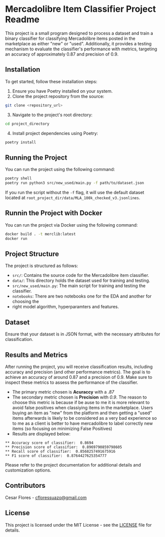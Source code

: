 
# Mercadolibre Item Classifier Project Readme
This project is a small program designed to process a dataset and train a
binary classifier for classifying Mercadolibre items posted in the marketplace
as either "new" or "used". Additionally, it provides a testing mechanism to
evaluate the classifier's performance with metrics, targeting an accuracy of
approximately 0.87 and precision of 0.9.

## Installation
To get started, follow these installation steps:

1. Ensure you have Poetry installed on your system.
2. Clone the project repository from the source:
```bash
git clone <repository_url>
```
3. Navigate to the project's root directory:
```bash
cd project_directory
```
4. Install project dependencies using Poetry:
```bash
poetry install
```

## Running the Project
You can run the project using the following command:

```bash
poetry shell
poetry run python3 src/new_used/main.py -f path/to/dataset.json
```
If you run the script without the `-f` flag, it will use the default dataset
located at `root_project_dir/data/MLA_100k_checked_v3.jsonlines`.

## Runnin the Project with Docker
You can run the project via Docker using the following command:

```bash
docker build . -t merclib:latest
docker run
```

## Project Structure
The project is structured as follows:
* `src/`: Contains the source code for the Mercadolibre item classifier.
* `data/`: This directory holds the dataset used for training and testing.
* `src/new_used/main.py`: The main script for training and testing the classifier.
* `notebooks`: There are two notebooks one for the EDA and another for choosing the
* right model algorithm, hyperparamters and features.

## Dataset
Ensure that your dataset is in JSON format, with the necessary attributes for classification.

## Results and Metrics
After running the project, you will receive classification results, including accuracy and
precision (and other performance metrics). The goal is to achieve an accuracy of around 0.87
and a precision of 0.9. Make sure to inspect these metrics to assess the performance of the
classifier.

* The primary metric chosen is **Acuraccy** with a *.87*
* The secondary metric chosen is **Precision** with *0.9*. The reason to choose this metric
  is because if be ause to me it is more relevant to avoid false positives when classiying
  items in the marketplace. Users buying an item as "new" from the platform and then getting
  a "used" items afterwards is likely to be considered as a very bad experience so to me as
  a client is better to have mercadolibre to label correctly new items (so focusing on minimizing
  False Positives)
* Results are displayed below:
```
** Accuracy score of classifier:  0.8694
** Precision score of classifier:  0.8969790859798605
** Recall score of classifier:  0.8568257491675916
** F1 score of classifier:  0.8764427625354777
```

Please refer to the project documentation for additional details and customization options.

## Contributors
Cesar Flores - cfloressuazo@gmail.com

## License
This project is licensed under the MIT License - see the [LICENSE](LICENSE) file for details.
